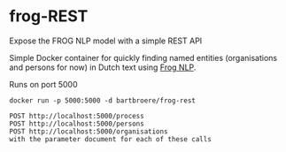 # frog-REST
Expose the FROG NLP model with a simple REST API

Simple Docker container for quickly finding named entities (organisations and persons for now)
in Dutch text using [Frog NLP](https://languagemachines.github.io/frog/).

Runs on port 5000

``docker run -p 5000:5000 -d bartbroere/frog-rest``

```
POST http://localhost:5000/process
POST http://localhost:5000/persons
POST http://localhost:5000/organisations
with the parameter document for each of these calls
```